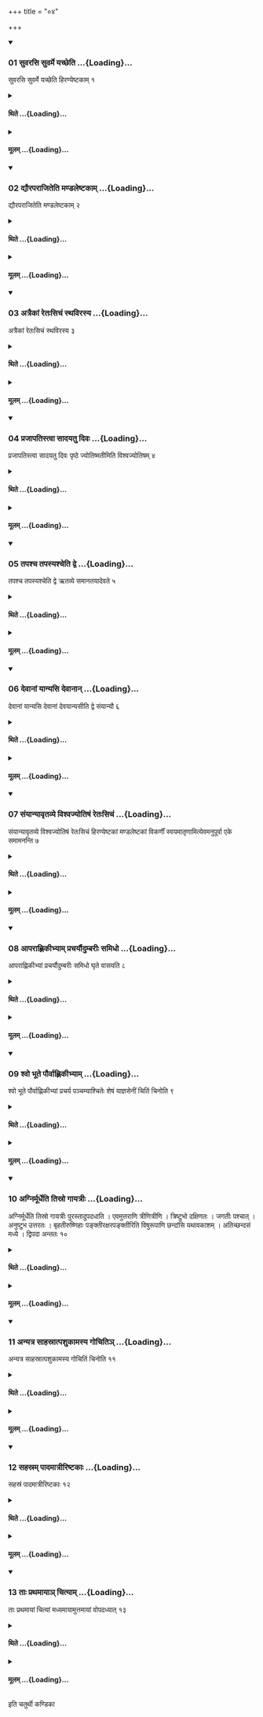 +++
title = "०४"

+++

<div class="js_include" includetitle="true" newlevelforh1="3" unfilled url="/vedAH_yajuH/taittirIyam/sUtram/ApastambaH/shrautam/vishvAsa-prastutiH/17/04/01_suvarasi_suvarme_yachCheti.md">
<details open><summary><h3>01 सुवरसि सुवर्मे यच्छेति ...{Loading}...</h3></summary>

सुवरसि सुवर्मे यच्छेति हिरण्येष्टकाम् १
</details>
</div>
<div class="js_include collapsed" newlevelforh1="4" title="थिते" unfilled url="/vedAH_yajuH/taittirIyam/sUtram/ApastambaH/shrautam/thite/17/04/01_suvarasi_suvarme_yachCheti.md">
<details><summary><h4>थिते ...{Loading}...</h4></summary>

सुवरसि सुवर्मे यच्छेति हिरण्येष्टकाम् १
</details>
</div>
<div class="js_include collapsed" newlevelforh1="4" title="मूलम्" unfilled url="/vedAH_yajuH/taittirIyam/sUtram/ApastambaH/shrautam/mUlam/17/04/01_suvarasi_suvarme_yachCheti.md">
<details><summary><h4>मूलम् ...{Loading}...</h4></summary>

सुवरसि सुवर्मे यच्छेति हिरण्येष्टकाम् १
</details>
</div>
<div class="js_include" includetitle="true" newlevelforh1="3" unfilled url="/vedAH_yajuH/taittirIyam/sUtram/ApastambaH/shrautam/vishvAsa-prastutiH/17/04/02_dyauraparAjiteti_maNDaleShTakAm.md">
<details open><summary><h3>02 द्यौरपराजितेति मण्डलेष्टकाम् ...{Loading}...</h3></summary>

द्यौरपराजितेति मण्डलेष्टकाम् २
</details>
</div>
<div class="js_include collapsed" newlevelforh1="4" title="थिते" unfilled url="/vedAH_yajuH/taittirIyam/sUtram/ApastambaH/shrautam/thite/17/04/02_dyauraparAjiteti_maNDaleShTakAm.md">
<details><summary><h4>थिते ...{Loading}...</h4></summary>

द्यौरपराजितेति मण्डलेष्टकाम् २
</details>
</div>
<div class="js_include collapsed" newlevelforh1="4" title="मूलम्" unfilled url="/vedAH_yajuH/taittirIyam/sUtram/ApastambaH/shrautam/mUlam/17/04/02_dyauraparAjiteti_maNDaleShTakAm.md">
<details><summary><h4>मूलम् ...{Loading}...</h4></summary>

द्यौरपराजितेति मण्डलेष्टकाम् २
</details>
</div>
<div class="js_include" includetitle="true" newlevelforh1="3" unfilled url="/vedAH_yajuH/taittirIyam/sUtram/ApastambaH/shrautam/vishvAsa-prastutiH/17/04/03_atraikAM_retaHsichaM_sthavirasya.md">
<details open><summary><h3>03 अत्रैकां रेतःसिचं स्थविरस्य ...{Loading}...</h3></summary>

अत्रैकां रेतःसिचं स्थविरस्य ३
</details>
</div>
<div class="js_include collapsed" newlevelforh1="4" title="थिते" unfilled url="/vedAH_yajuH/taittirIyam/sUtram/ApastambaH/shrautam/thite/17/04/03_atraikAM_retaHsichaM_sthavirasya.md">
<details><summary><h4>थिते ...{Loading}...</h4></summary>

अत्रैकां रेतःसिचं स्थविरस्य ३
</details>
</div>
<div class="js_include collapsed" newlevelforh1="4" title="मूलम्" unfilled url="/vedAH_yajuH/taittirIyam/sUtram/ApastambaH/shrautam/mUlam/17/04/03_atraikAM_retaHsichaM_sthavirasya.md">
<details><summary><h4>मूलम् ...{Loading}...</h4></summary>

अत्रैकां रेतःसिचं स्थविरस्य ३
</details>
</div>
<div class="js_include" includetitle="true" newlevelforh1="3" unfilled url="/vedAH_yajuH/taittirIyam/sUtram/ApastambaH/shrautam/vishvAsa-prastutiH/17/04/04_prajApatistvA_sAdayatu_divaH.md">
<details open><summary><h3>04 प्रजापतिस्त्वा सादयतु दिवः ...{Loading}...</h3></summary>

प्रजापतिस्त्वा सादयतु दिवः पृष्ठे ज्योतिष्मतीमिति विश्वज्योतिषम् ४
</details>
</div>
<div class="js_include collapsed" newlevelforh1="4" title="थिते" unfilled url="/vedAH_yajuH/taittirIyam/sUtram/ApastambaH/shrautam/thite/17/04/04_prajApatistvA_sAdayatu_divaH.md">
<details><summary><h4>थिते ...{Loading}...</h4></summary>

प्रजापतिस्त्वा सादयतु दिवः पृष्ठे ज्योतिष्मतीमिति विश्वज्योतिषम् ४
</details>
</div>
<div class="js_include collapsed" newlevelforh1="4" title="मूलम्" unfilled url="/vedAH_yajuH/taittirIyam/sUtram/ApastambaH/shrautam/mUlam/17/04/04_prajApatistvA_sAdayatu_divaH.md">
<details><summary><h4>मूलम् ...{Loading}...</h4></summary>

प्रजापतिस्त्वा सादयतु दिवः पृष्ठे ज्योतिष्मतीमिति विश्वज्योतिषम् ४
</details>
</div>
<div class="js_include" includetitle="true" newlevelforh1="3" unfilled url="/vedAH_yajuH/taittirIyam/sUtram/ApastambaH/shrautam/vishvAsa-prastutiH/17/04/05_tapashcha_tapasyashcheti_dve.md">
<details open><summary><h3>05 तपश्च तपस्यश्चेति द्वे ...{Loading}...</h3></summary>

तपश्च तपस्यश्चेति द्वे ऋतव्ये समानतयादेवते ५
</details>
</div>
<div class="js_include collapsed" newlevelforh1="4" title="थिते" unfilled url="/vedAH_yajuH/taittirIyam/sUtram/ApastambaH/shrautam/thite/17/04/05_tapashcha_tapasyashcheti_dve.md">
<details><summary><h4>थिते ...{Loading}...</h4></summary>

तपश्च तपस्यश्चेति द्वे ऋतव्ये समानतयादेवते ५
</details>
</div>
<div class="js_include collapsed" newlevelforh1="4" title="मूलम्" unfilled url="/vedAH_yajuH/taittirIyam/sUtram/ApastambaH/shrautam/mUlam/17/04/05_tapashcha_tapasyashcheti_dve.md">
<details><summary><h4>मूलम् ...{Loading}...</h4></summary>

तपश्च तपस्यश्चेति द्वे ऋतव्ये समानतयादेवते ५
</details>
</div>
<div class="js_include" includetitle="true" newlevelforh1="3" unfilled url="/vedAH_yajuH/taittirIyam/sUtram/ApastambaH/shrautam/vishvAsa-prastutiH/17/04/06_devAnAM_yAnyasi_devAnAn.md">
<details open><summary><h3>06 देवानां यान्यसि देवानान् ...{Loading}...</h3></summary>

देवानां यान्यसि देवानां देवयान्यसीति द्वे संयान्यौ ६
</details>
</div>
<div class="js_include collapsed" newlevelforh1="4" title="थिते" unfilled url="/vedAH_yajuH/taittirIyam/sUtram/ApastambaH/shrautam/thite/17/04/06_devAnAM_yAnyasi_devAnAn.md">
<details><summary><h4>थिते ...{Loading}...</h4></summary>

देवानां यान्यसि देवानां देवयान्यसीति द्वे संयान्यौ ६
</details>
</div>
<div class="js_include collapsed" newlevelforh1="4" title="मूलम्" unfilled url="/vedAH_yajuH/taittirIyam/sUtram/ApastambaH/shrautam/mUlam/17/04/06_devAnAM_yAnyasi_devAnAn.md">
<details><summary><h4>मूलम् ...{Loading}...</h4></summary>

देवानां यान्यसि देवानां देवयान्यसीति द्वे संयान्यौ ६
</details>
</div>
<div class="js_include" includetitle="true" newlevelforh1="3" unfilled url="/vedAH_yajuH/taittirIyam/sUtram/ApastambaH/shrautam/vishvAsa-prastutiH/17/04/07_saMyAnyAvRtavye_vishvajyotiShaM_retaHsichaM.md">
<details open><summary><h3>07 संयान्यावृतव्ये विश्वज्योतिषं रेतःसिचं ...{Loading}...</h3></summary>

संयान्यावृतव्ये विश्वज्योतिषं रेतःसिचं हिरण्येष्टकां मण्डलेष्टकां विकर्णीं स्वयमातृणामित्येवमनुपूर्वा एके समामनन्ति ७
</details>
</div>
<div class="js_include collapsed" newlevelforh1="4" title="थिते" unfilled url="/vedAH_yajuH/taittirIyam/sUtram/ApastambaH/shrautam/thite/17/04/07_saMyAnyAvRtavye_vishvajyotiShaM_retaHsichaM.md">
<details><summary><h4>थिते ...{Loading}...</h4></summary>

संयान्यावृतव्ये विश्वज्योतिषं रेतःसिचं हिरण्येष्टकां मण्डलेष्टकां विकर्णीं स्वयमातृणामित्येवमनुपूर्वा एके समामनन्ति ७
</details>
</div>
<div class="js_include collapsed" newlevelforh1="4" title="मूलम्" unfilled url="/vedAH_yajuH/taittirIyam/sUtram/ApastambaH/shrautam/mUlam/17/04/07_saMyAnyAvRtavye_vishvajyotiShaM_retaHsichaM.md">
<details><summary><h4>मूलम् ...{Loading}...</h4></summary>

संयान्यावृतव्ये विश्वज्योतिषं रेतःसिचं हिरण्येष्टकां मण्डलेष्टकां विकर्णीं स्वयमातृणामित्येवमनुपूर्वा एके समामनन्ति ७
</details>
</div>
<div class="js_include" includetitle="true" newlevelforh1="3" unfilled url="/vedAH_yajuH/taittirIyam/sUtram/ApastambaH/shrautam/vishvAsa-prastutiH/17/04/08_AparAhNikIbhyAm_pracharyaudumbarIH_samidho.md">
<details open><summary><h3>08 आपराह्णिकीभ्याम् प्रचर्यौदुम्बरीः समिधो ...{Loading}...</h3></summary>

आपराह्णिकीभ्यां प्रचर्यौदुम्बरीः समिधो घृते वासयति ८
</details>
</div>
<div class="js_include collapsed" newlevelforh1="4" title="थिते" unfilled url="/vedAH_yajuH/taittirIyam/sUtram/ApastambaH/shrautam/thite/17/04/08_AparAhNikIbhyAm_pracharyaudumbarIH_samidho.md">
<details><summary><h4>थिते ...{Loading}...</h4></summary>

आपराह्णिकीभ्यां प्रचर्यौदुम्बरीः समिधो घृते वासयति ८
</details>
</div>
<div class="js_include collapsed" newlevelforh1="4" title="मूलम्" unfilled url="/vedAH_yajuH/taittirIyam/sUtram/ApastambaH/shrautam/mUlam/17/04/08_AparAhNikIbhyAm_pracharyaudumbarIH_samidho.md">
<details><summary><h4>मूलम् ...{Loading}...</h4></summary>

आपराह्णिकीभ्यां प्रचर्यौदुम्बरीः समिधो घृते वासयति ८
</details>
</div>
<div class="js_include" includetitle="true" newlevelforh1="3" unfilled url="/vedAH_yajuH/taittirIyam/sUtram/ApastambaH/shrautam/vishvAsa-prastutiH/17/04/09_shvo_bhUte_paurvAhNikIbhyAm.md">
<details open><summary><h3>09 श्वो भूते पौर्वाह्णिकीभ्याम् ...{Loading}...</h3></summary>

श्वो भूते पौर्वाह्णिकीभ्यां प्रचर्य पञ्चम्याश्चितेः शेषं याज्ञसेनीं चितिं चिनोति ९
</details>
</div>
<div class="js_include collapsed" newlevelforh1="4" title="थिते" unfilled url="/vedAH_yajuH/taittirIyam/sUtram/ApastambaH/shrautam/thite/17/04/09_shvo_bhUte_paurvAhNikIbhyAm.md">
<details><summary><h4>थिते ...{Loading}...</h4></summary>

श्वो भूते पौर्वाह्णिकीभ्यां प्रचर्य पञ्चम्याश्चितेः शेषं याज्ञसेनीं चितिं चिनोति ९
</details>
</div>
<div class="js_include collapsed" newlevelforh1="4" title="मूलम्" unfilled url="/vedAH_yajuH/taittirIyam/sUtram/ApastambaH/shrautam/mUlam/17/04/09_shvo_bhUte_paurvAhNikIbhyAm.md">
<details><summary><h4>मूलम् ...{Loading}...</h4></summary>

श्वो भूते पौर्वाह्णिकीभ्यां प्रचर्य पञ्चम्याश्चितेः शेषं याज्ञसेनीं चितिं चिनोति ९
</details>
</div>
<div class="js_include" includetitle="true" newlevelforh1="3" unfilled url="/vedAH_yajuH/taittirIyam/sUtram/ApastambaH/shrautam/vishvAsa-prastutiH/17/04/10_agnirmUrdheti_tisro_gAyatrIH.md">
<details open><summary><h3>10 अग्निर्मूर्धेति तिस्रो गायत्रीः ...{Loading}...</h3></summary>

अग्निर्मूर्धेति तिस्रो गायत्रीः पुरस्तादुपदधाति । एवमुत्तराणि त्रीणित्रीणि । त्रिष्टुभो दक्षिणतः । जगतीः पश्चात् । अनुष्टुभ उत्तरतः । बृहतीरुष्णिहाः पङ्क्तीरक्षरपङ्क्तीरिति विषुरूपाणि छन्दांसि यथावकाशम् । अतिच्छन्दसं मध्ये । द्विपदा अन्ततः १०
</details>
</div>
<div class="js_include collapsed" newlevelforh1="4" title="थिते" unfilled url="/vedAH_yajuH/taittirIyam/sUtram/ApastambaH/shrautam/thite/17/04/10_agnirmUrdheti_tisro_gAyatrIH.md">
<details><summary><h4>थिते ...{Loading}...</h4></summary>

अग्निर्मूर्धेति तिस्रो गायत्रीः पुरस्तादुपदधाति । एवमुत्तराणि त्रीणित्रीणि । त्रिष्टुभो दक्षिणतः । जगतीः पश्चात् । अनुष्टुभ उत्तरतः । बृहतीरुष्णिहाः पङ्क्तीरक्षरपङ्क्तीरिति विषुरूपाणि छन्दांसि यथावकाशम् । अतिच्छन्दसं मध्ये । द्विपदा अन्ततः १०
</details>
</div>
<div class="js_include collapsed" newlevelforh1="4" title="मूलम्" unfilled url="/vedAH_yajuH/taittirIyam/sUtram/ApastambaH/shrautam/mUlam/17/04/10_agnirmUrdheti_tisro_gAyatrIH.md">
<details><summary><h4>मूलम् ...{Loading}...</h4></summary>

अग्निर्मूर्धेति तिस्रो गायत्रीः पुरस्तादुपदधाति । एवमुत्तराणि त्रीणित्रीणि । त्रिष्टुभो दक्षिणतः । जगतीः पश्चात् । अनुष्टुभ उत्तरतः । बृहतीरुष्णिहाः पङ्क्तीरक्षरपङ्क्तीरिति विषुरूपाणि छन्दांसि यथावकाशम् । अतिच्छन्दसं मध्ये । द्विपदा अन्ततः १०
</details>
</div>
<div class="js_include" includetitle="true" newlevelforh1="3" unfilled url="/vedAH_yajuH/taittirIyam/sUtram/ApastambaH/shrautam/vishvAsa-prastutiH/17/04/11_anyatra_sAhasrAtpashukAmasya_gochiti~n.md">
<details open><summary><h3>11 अन्यत्र साहस्रात्पशुकामस्य गोचितिञ् ...{Loading}...</h3></summary>

अन्यत्र साहस्रात्पशुकामस्य गोचितिं चिनोति ११
</details>
</div>
<div class="js_include collapsed" newlevelforh1="4" title="थिते" unfilled url="/vedAH_yajuH/taittirIyam/sUtram/ApastambaH/shrautam/thite/17/04/11_anyatra_sAhasrAtpashukAmasya_gochiti~n.md">
<details><summary><h4>थिते ...{Loading}...</h4></summary>

अन्यत्र साहस्रात्पशुकामस्य गोचितिं चिनोति ११
</details>
</div>
<div class="js_include collapsed" newlevelforh1="4" title="मूलम्" unfilled url="/vedAH_yajuH/taittirIyam/sUtram/ApastambaH/shrautam/mUlam/17/04/11_anyatra_sAhasrAtpashukAmasya_gochiti~n.md">
<details><summary><h4>मूलम् ...{Loading}...</h4></summary>

अन्यत्र साहस्रात्पशुकामस्य गोचितिं चिनोति ११
</details>
</div>
<div class="js_include" includetitle="true" newlevelforh1="3" unfilled url="/vedAH_yajuH/taittirIyam/sUtram/ApastambaH/shrautam/vishvAsa-prastutiH/17/04/12_sahasram_pAdamAtrIriShTakAH.md">
<details open><summary><h3>12 सहस्रम् पादमात्रीरिष्टकाः ...{Loading}...</h3></summary>

सहस्रं पादमात्रीरिष्टकाः १२
</details>
</div>
<div class="js_include collapsed" newlevelforh1="4" title="थिते" unfilled url="/vedAH_yajuH/taittirIyam/sUtram/ApastambaH/shrautam/thite/17/04/12_sahasram_pAdamAtrIriShTakAH.md">
<details><summary><h4>थिते ...{Loading}...</h4></summary>

सहस्रं पादमात्रीरिष्टकाः १२
</details>
</div>
<div class="js_include collapsed" newlevelforh1="4" title="मूलम्" unfilled url="/vedAH_yajuH/taittirIyam/sUtram/ApastambaH/shrautam/mUlam/17/04/12_sahasram_pAdamAtrIriShTakAH.md">
<details><summary><h4>मूलम् ...{Loading}...</h4></summary>

सहस्रं पादमात्रीरिष्टकाः १२
</details>
</div>
<div class="js_include" includetitle="true" newlevelforh1="3" unfilled url="/vedAH_yajuH/taittirIyam/sUtram/ApastambaH/shrautam/vishvAsa-prastutiH/17/04/13_tAH_prathamAyA~n_chityAm.md">
<details open><summary><h3>13 ताः प्रथमायाञ् चित्याम् ...{Loading}...</h3></summary>

ताः प्रथमायां चित्यां मध्यमायामुत्तमायां वोपदध्यात् १३
</details>
</div>
<div class="js_include collapsed" newlevelforh1="4" title="थिते" unfilled url="/vedAH_yajuH/taittirIyam/sUtram/ApastambaH/shrautam/thite/17/04/13_tAH_prathamAyA~n_chityAm.md">
<details><summary><h4>थिते ...{Loading}...</h4></summary>

ताः प्रथमायां चित्यां मध्यमायामुत्तमायां वोपदध्यात् १३
</details>
</div>
<div class="js_include collapsed" newlevelforh1="4" title="मूलम्" unfilled url="/vedAH_yajuH/taittirIyam/sUtram/ApastambaH/shrautam/mUlam/17/04/13_tAH_prathamAyA~n_chityAm.md">
<details><summary><h4>मूलम् ...{Loading}...</h4></summary>

ताः प्रथमायां चित्यां मध्यमायामुत्तमायां वोपदध्यात् १३
</details>
</div>

  
इति चतुर्थी कण्डिका 
